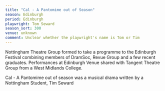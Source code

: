 ```yaml
---
title: "Cal - A Pantomime out of Season"
season: Edinburgh
period: Edinburgh
playwright: Tom Seward
season_sort: 300
venue: unknown
comment: Unclear whether the playwright's name is Tom or Tim 
---
```


Nottingham Theatre Group formed to take a programme to the Edinburgh Festival combining members of DramSoc, Revue Group and a few recent graduates. Performances at Edinburgh Venue shared with Tangent Theatre Group from a West Midlands College.

Cal - A Pantomime out of season was a musical drama written by a Nottingham Student, Tim Seward

